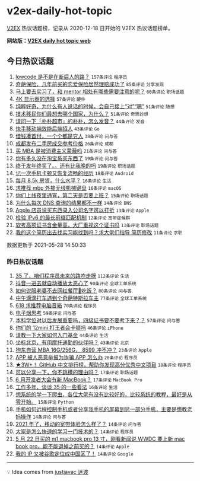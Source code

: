 # v2ex-daily-hot-topic

[V2EX](https://www.v2ex.com/) 热议话题榜，记录从 2020-12-18 日开始的 V2EX 热议话题榜单。

**网站版：[V2EX daily hot topic web](https://boojack.github.io/v2ex-daily-hot-topic-web/)**

## 今日热议话题

<!-- TODAY BEGIN -->

1. [lowcode 是不是在断后人的路？](https://www.v2ex.com/t/779797) `157条评论` `程序员`
1. [奇葩保险，几年前买的恋爱保险居然理赔成功了](https://www.v2ex.com/t/779805) `85条评论` `分享发现`
1. [马上要去实习了，和 mentor 相处有哪些需要注意的呢？](https://www.v2ex.com/t/779707) `60条评论` `职场话题`
1. [4K 显示器的选择](https://www.v2ex.com/t/779716) `57条评论` `硬件`
1. [纯粹好奇，为什么有人说话的时候，会自己接上“对”“嗯”](https://www.v2ex.com/t/779733) `51条评论` `随想`
1. [技术移民你们最想去哪个国家，为什么？](https://www.v2ex.com/t/779841) `51条评论` `奇思妙想`
1. [请问一下「朴朴超市」的朴朴，怎么发音？](https://www.v2ex.com/t/779730) `44条评论` `发音`
1. [快手移动端效能后端招人](https://www.v2ex.com/t/779777) `43条评论` `Go`
1. [借钱凑首付，一个个都是穷人](https://www.v2ex.com/t/779723) `38条评论` `问与答`
1. [成都发布二手房成交参考价格](https://www.v2ex.com/t/779838) `26条评论` `成都`
1. [买 MBA 是被消费主义蒙蔽吗](https://www.v2ex.com/t/779846) `21条评论` `问与答`
1. [你有多久没在淘宝系买东西了](https://www.v2ex.com/t/779882) `19条评论` `问与答`
1. [终于发年终奖了。。还有比我晚的吗](https://www.v2ex.com/t/779850) `19条评论` `职场话题`
1. [记一次手机卡顿又恢复流畅的经历](https://www.v2ex.com/t/779766) `18条评论` `Android`
1. [每月 8.5k 房贷，什么水平？](https://www.v2ex.com/t/779893) `16条评论` `生活`
1. [求推荐 mbp 外接无线机械键盘](https://www.v2ex.com/t/779720) `16条评论` `macOS`
1. [你们上线夜里通宵，第二天是否要上班？](https://www.v2ex.com/t/779820) `15条评论` `职场话题`
1. [为什么每次 DNS 查询的结果都不一样](https://www.v2ex.com/t/779829) `14条评论` `DNS`
1. [Apple 店员说买东西录入公司名字可以打折](https://www.v2ex.com/t/779867) `13条评论` `Apple`
1. [检验 IPv6 的最长前缀匹配机制](https://www.v2ex.com/t/779881) `12条评论` `宽带症候群`
1. [软考高项证书含金量高，大厂重视这个证书吗](https://www.v2ex.com/t/779856) `11条评论` `职场话题`
1. [我的这个简历出去找实习能找到吗？求大佬们指导 简历修改](https://www.v2ex.com/t/779801) `11条评论` `求职`

数据更新于 2021-05-28 14:50:33

<!-- TODAY END -->

### 昨日热议话题

<!-- YESTERDAY BEGIN -->

1. [35 了，咱们程序员未来的路咋走呀](https://www.v2ex.com/t/779479) `112条评论` `生活`
1. [抖音一进去就自动播放太恶心了](https://www.v2ex.com/t/779511) `90条评论` `全球工单系统`
1. [如何说服老婆不去网红餐厅🍴吃饭？](https://www.v2ex.com/t/779502) `80条评论` `问与答`
1. [中午滴滴打车遇到个奇葩特斯拉车主](https://www.v2ex.com/t/779566) `77条评论` `全球工单系统`
1. [618 求推荐电脑音箱](https://www.v2ex.com/t/779473) `70条评论` `程序员`
1. [电子烟思考](https://www.v2ex.com/t/779513) `59条评论` `问与答`
1. [本科学位对以后发展重要吗，四级证书要不要考下来？？](https://www.v2ex.com/t/779483) `57条评论` `问与答`
1. [你们的 12mini 打王者会卡顿吗](https://www.v2ex.com/t/779495) `46条评论` `iPhone`
1. [请教一下大家如何入门基金](https://www.v2ex.com/t/779578) `44条评论` `生活`
1. [坐标北京，有用摩托通勤的伙伴吗？](https://www.v2ex.com/t/779509) `43条评论` `北京`
1. [狗东自营 MBA 16G/256G， 8599 冲不冲？](https://www.v2ex.com/t/779582) `23条评论` `Apple`
1. [APP 被人恶意举报为诈骗 APP 怎么办](https://www.v2ex.com/t/779503) `20条评论` `程序员`
1. [★3W+！ GitHub 中文排行榜，帮助你发现高分优秀中文项目](https://www.v2ex.com/t/779527) `18条评论` `程序员`
1. [可以分享一下，你不跳槽的理由吗？](https://www.v2ex.com/t/779658) `17条评论` `职场话题`
1. [6 月开发者大会有新 MacBook？](https://www.v2ex.com/t/779540) `17条评论` `MacBook Pro`
1. [工作多年，谈谈 35 的一些看法](https://www.v2ex.com/t/779656) `16条评论` `生活`
1. [想系统的学一下爬虫，各位大佬有没有比较好的，比较系统的教程，最好是从零开始。](https://www.v2ex.com/t/779500) `15条评论` `Python`
1. [手机如何远程控制手机或者分享我手机的屏幕到另一部分手机，主要是想教老妈操作](https://www.v2ex.com/t/779633) `14条评论` `问与答`
1. [2021 年了，移动的宽带体验怎么样了？](https://www.v2ex.com/t/779580) `14条评论` `问与答`
1. [大家是怎么快速的学习一门技术的？](https://www.v2ex.com/t/779576) `14条评论` `程序员`
1. [5 月 22 日买的 m1 macbook pro 13 寸，刚看新闻说 WWDC 要上新 mac book pro，能不能退掉之前买的？](https://www.v2ex.com/t/779520) `14条评论` `Apple`
1. [我的 IP 又被谷歌定位成中国区了！](https://www.v2ex.com/t/779506) `14条评论` `Google`

<!-- YESTERDAY END -->

---

💡 Idea comes from [justjavac 迷渡](https://github.com/justjavac/)
